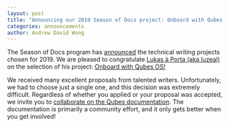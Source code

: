 ```yaml
---
layout: post
title: "Announcing our 2019 Season of Docs project: Onboard with Qubes OS!"
categories: announcements
author: Andrew David Wong
---
```


The Season of Docs program has [announced] the technical writing projects chosen for 2019.
We are pleased to congratulate [Lukas à Porta (aka luzeal)] on the selection of his project: [Onboard with Qubes OS!]

We received many excellent proposals from talented writers.
Unfortunately, we had to choose just a single one, and this decision was extremely difficult.
Regardless of whether you applied or your proposal was accepted, we invite you to [collaborate on the Qubes documentation].
The documentation is primarily a community effort, and it only gets better when you get involved!


[announced]: https://opensource.googleblog.com/2019/08/season-of-docs-announces-technical.html
[Lukas à Porta (aka luzeal)]: https://groups.google.com/d/topic/qubes-project/0AdqOTpuW1Q/discussion
[Onboard with Qubes OS!]: https://developers.google.com/season-of-docs/docs/participants/project-qubes
[collaborate on the Qubes documentation]: https://www.qubes-os.org/doc/doc-guidelines/

